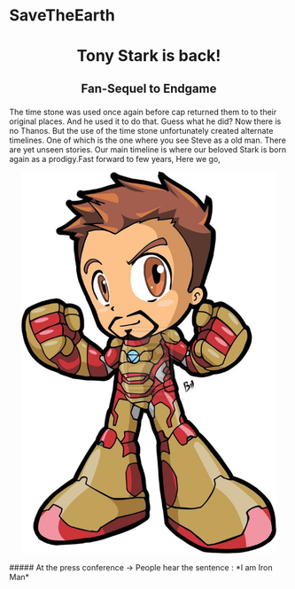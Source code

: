 # SaveTheEarth
# <p align="center"> Tony Stark is back!</p>
## <p align="center"> Fan-Sequel to Endgame </p>
The time stone was used once again before cap returned them to to their original places. And he used it to do that. Guess what he did? Now there is no Thanos. But the use of the time stone unfortunately created alternate timelines. One of which is the one where you see Steve as a old man. There are yet unseen stories. Our main timeline is where our beloved Stark is born again as a prodigy.Fast forward to few years, Here we go,  
<p align="center">
  <img width="460" height="auto" src="tony.jpg">
</p>
##### At the press conference -> People hear the sentence : *I am Iron Man*
